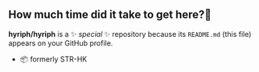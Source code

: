 ## How much time did it take to get here?👋


**hyriph/hyriph** is a ✨ _special_ ✨ repository because its `README.md` (this file) appears on your GitHub profile.

- 📦 formerly STR-HK

<!--
Here are some ideas to get you started:

- 🔭 I’m currently working on ...
- 🌱 I’m currently learning ...
- 👯 I’m looking to collaborate on ...
- 🤔 I’m looking for help with ...
- 💬 Ask me about ...
- 📫 How to reach me: ...
- 😄 Pronouns: ...
- ⚡ Fun fact: ...
-->
